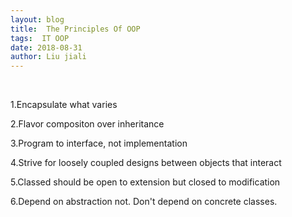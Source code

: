 ```yaml
---
layout: blog  
title:  The Principles Of OOP
tags:  IT OOP
date: 2018-08-31
author: Liu jiali
---
```

<br/>

1.Encapsulate what varies

2.Flavor compositon over inheritance

3.Program to interface, not implementation

4.Strive for loosely coupled designs between objects that interact

5.Classed should be open to extension but closed to modification

6.Depend on abstraction not. Don't depend on concrete classes.